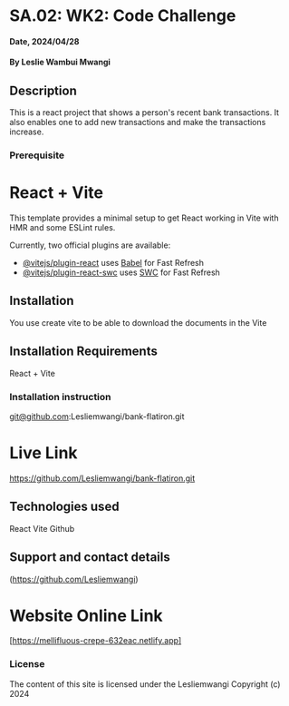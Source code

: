 # SA.02: WK2: Code Challenge

#### Date, 2024/04/28

#### By Leslie Wambui Mwangi

## Description
This is a react project that shows a person's recent bank transactions. It also enables one to add new transactions and make the transactions increase.


### Prerequisite
# React + Vite

This template provides a minimal setup to get React working in Vite with HMR and some ESLint rules.

Currently, two official plugins are available:

- [@vitejs/plugin-react](https://github.com/vitejs/vite-plugin-react/blob/main/packages/plugin-react/README.md) uses [Babel](https://babeljs.io/) for Fast Refresh
- [@vitejs/plugin-react-swc](https://github.com/vitejs/vite-plugin-react-swc) uses [SWC](https://swc.rs/) for Fast Refresh



## Installation
You use create vite to be able to download the documents in the Vite


## Installation Requirements
React + Vite


### Installation instruction
git@github.com:Lesliemwangi/bank-flatiron.git


# Live Link
https://github.com/Lesliemwangi/bank-flatiron.git



## Technologies used
React
Vite
Github


## Support and contact details
(https://github.com/Lesliemwangi)

# Website Online Link
[https://mellifluous-crepe-632eac.netlify.app]




### License
The content of this site is licensed under the Lesliemwangi
Copyright (c) 2024



